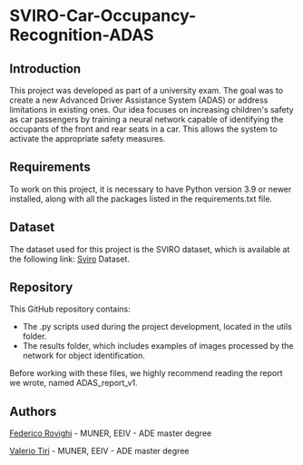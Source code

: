 # SVIRO-Car-Occupancy-Recognition-ADAS

## Introduction
This project was developed as part of a university exam. The goal was to create a new Advanced Driver Assistance System (ADAS) or address limitations in existing ones. Our idea focuses on increasing children's safety as car passengers by training a neural network capable of identifying the occupants of the front and rear seats in a car. This allows the system to activate the appropriate safety measures.

## Requirements
To work on this project, it is necessary to have Python version 3.9 or newer installed, along with all the packages listed in the requirements.txt file.

## Dataset
The dataset used for this project is the SVIRO dataset, which is available at the following link: [Sviro](https://sviro.kl.dfki.de/) Dataset.

## Repository
This GitHub repository contains:
- The .py scripts used during the project development, located in the utils folder.
- The results folder, which includes examples of images processed by the network for object identification.

Before working with these files, we highly recommend reading the report we wrote, named ADAS_report_v1.

## Authors
[Federico Rovighi](https://github.com/federovighi) - MUNER, EEIV - ADE master degree

[Valerio Tiri](https://github.com/TiriV00) - MUNER, EEIV - ADE master degree
